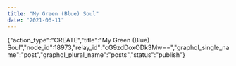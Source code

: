 ```yaml
---
title: "My Green (Blue) Soul"
date: "2021-06-11"
---
```


{"action\_type":"CREATE","title":"My Green (Blue) Soul","node\_id":18973,"relay\_id":"cG9zdDoxODk3Mw==","graphql\_single\_name":"post","graphql\_plural\_name":"posts","status":"publish"}
